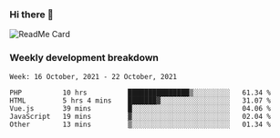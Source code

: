 ### Hi there 👋

<!--
**itzcy/itzcy** is a ✨ _special_ ✨ repository because its `README.md` (this file) appears on your GitHub profile.

Here are some ideas to get you started:

- 🔭 I’m currently working on ...
- 🌱 I’m currently learning ...
- 👯 I’m looking to collaborate on ...
- 🤔 I’m looking for help with ...
- 💬 Ask me about ...
- 📫 How to reach me: ...
- 😄 Pronouns: ...
- ⚡ Fun fact: ...
-->
![ReadMe Card](https://github-readme-stats.vercel.app/api?username=itzcy&show_icons=true&title_color=2d3198&icon_color=797cb8&text_color=24292e&bg_color=f6f8fa)

### Weekly development breakdown
<!--START_SECTION:waka-->
```text
Week: 16 October, 2021 - 22 October, 2021

PHP          10 hrs          ███████████████▒░░░░░░░░░   61.34 % 
HTML         5 hrs 4 mins    ███████▓░░░░░░░░░░░░░░░░░   31.07 % 
Vue.js       39 mins         █░░░░░░░░░░░░░░░░░░░░░░░░   04.06 % 
JavaScript   19 mins         ▓░░░░░░░░░░░░░░░░░░░░░░░░   02.04 % 
Other        13 mins         ▒░░░░░░░░░░░░░░░░░░░░░░░░   01.34 % 
```
<!--END_SECTION:waka-->
